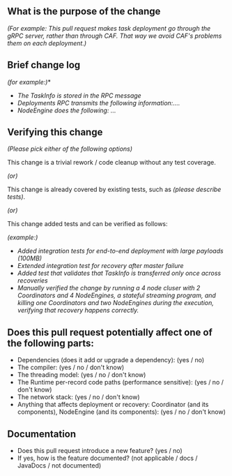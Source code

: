 <!--
*Thank you very much for contributing to NebulaStream - we are happy that you want to help us improve NebulaStream. To help the NES team review your contribution in the best possible way, please go through the checklist below, which will get the contribution into a shape in which it can be best reviewed.*

*Please understand that we do not do this to make contributions to NES a hassle. In order to uphold a high standard of quality for code contributions, while at the same time managing a large number of contributions, we need contributors to prepare the contributions well, and give reviewers enough contextual information for the review. Please also understand that contributions that do not follow this guide will take longer to review and thus typically be picked up with lower priority by the NES team (and usually will be given to Steffen :D).*

## Contribution Checklist

  - Make sure that the pull request corresponds to a Github issues.
  
  - Name the pull request in the form "ISSUE: Title of the pull request", where *ISSUE* should be replaced by the actual issue number. 

  - Fill out the template below to describe the changes contributed by the pull request. That will give reviewers the context they need to do the review.
  
  - Make sure that the change passes the automated tests, i.e., `make test` passes. 

  - Each pull request should address only one issue, not mix up code from multiple issues.
  
  - Each commit in the pull request has a meaningful commit message (including the issue id)

  - Once all items of the checklist are addressed, remove the above text and this checklist, leaving only the filled out template below.



## Review Checklist
- use meaningfully comments and variable names
- no def in hpp => cpp (only for templates)
- always comment hpp (e.g. by copy from parent class) => one large over the class which describes the class in detail and for each function
- check to adhere to the logging guidelines: https://github.com/nebulastream/nebulastream/wiki/logging
- no _
- remove commented code
-->

## What is the purpose of the change

*(For example: This pull request makes task deployment go through the gRPC server, rather than through CAF. That way we avoid CAF's problems them on each deployment.)*


## Brief change log

*(for example:)**
  - *The TaskInfo is stored in the RPC message*
  - *Deployments RPC transmits the following information:....*
  - *NodeEngine does the following: ...*


## Verifying this change

*(Please pick either of the following options)*

This change is a trivial rework / code cleanup without any test coverage.

*(or)*

This change is already covered by existing tests, such as *(please describe tests)*.

*(or)*

This change added tests and can be verified as follows:

*(example:)*
  - *Added integration tests for end-to-end deployment with large payloads (100MB)*
  - *Extended integration test for recovery after master failure*
  - *Added test that validates that TaskInfo is transferred only once across recoveries*
  - *Manually verified the change by running a 4 node cluser with 2 Coordinators and 4 NodeEngines, a stateful streaming program, and killing one Coordinators and two NodeEngines during the execution, verifying that recovery happens correctly.*

## Does this pull request potentially affect one of the following parts:

  - Dependencies (does it add or upgrade a dependency): (yes / no)
  - The compiler: (yes / no / don't know)
  - The threading model: (yes / no / don't know)
  - The Runtime per-record code paths (performance sensitive): (yes / no / don't know)
  - The network stack: (yes / no / don't know)
  - Anything that affects deployment or recovery: Coordinator (and its components), NodeEngine (and its components): (yes / no / don't know)

## Documentation

  - Does this pull request introduce a new feature? (yes / no)
  - If yes, how is the feature documented? (not applicable / docs / JavaDocs / not documented)
